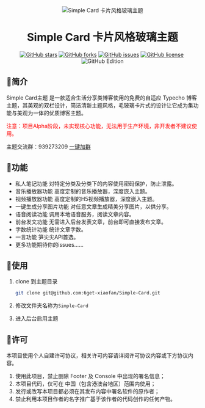 <div align="center"><img src="https://6get-xiaofan.github.io/screenshot.png" alt="Simple Card 卡片风格玻璃主题"/></div>
<h1 align="center">Simple Card 卡片风格玻璃主题</h1>
<div align="center"><a href="https://github.com/6get-xiaofan/Simple-Card/stargazers"><img alt="GitHub stars" src="https://img.shields.io/github/stars/6get-xiaofan/Simple-Card"></a>&nbsp;<a href="https://github.com/6get-xiaofan/Simple-Card/network"><img alt="GitHub forks" src="https://img.shields.io/github/forks/6get-xiaofan/Simple-Card"></a>&nbsp;<a href="https://github.com/6get-xiaofan/Simple-Card/issues"><img alt="GitHub issues" src="https://img.shields.io/github/issues/6get-xiaofan/Simple-Card"></a>&nbsp;<a href="https://github.com/6get-xiaofan/Simple-Card"><img alt="GitHub license" src="https://img.shields.io/github/license/6get-xiaofan/Simple-Card"></a>&nbsp;<a><img alt="GitHub Edition" src="https://img.shields.io/badge/Edition-Alpha-red"></a></div>

## 💌简介

Simple Card主题 是一款适合生活分享类博客使用的免费的自适应 Typecho 博客主题，其美观的双栏设计，简洁清新主题风格，毛玻璃卡片式的设计让它成为集功能与美观为一体的优质博客主题。

<p style="color: red;">注意：项目Alpha阶段，未实现核心功能，无法用于生产环境，非开发者不建议使用。</p>

主题交流群：939273209 [一键加群](https://qm.qq.com/cgi-bin/qm/qr?k=fJqIce_kM8VQjMFPKqBERTl7p_CAmCcX&jump_from=webapi)

## 🧊功能

- 私人笔记功能
  对特定分类及分类下的内容使用密码保护，防止泄露。
- 音乐播放器功能
  高度定制的音乐播放器，深度嵌入主题。
- 视频播放器功能
  高度定制的H5视频播放器，深度嵌入主题。
- 一键生成分享图片功能
  对任意文章生成精美分享图片，以供分享。
- 语音阅读功能
  调用本地语音服务，阅读文章内容。
- 前台发文功能
  无需进入后台发表文章，前台即可直接发布文章。
- 字数统计功能
  统计文章字数。
- 一言功能
  笋尖尖API首选。
- 更多功能期待你的issues......

## 🧩使用

1. clone 到主题目录

   ```sh
   git clone git@github.com:6get-xiaofan/Simple-Card.git
   ```

   

2. 修改文件夹名称为<code>Simple-Card</code>

3. 进入后台启用主题

## 🧿许可

本项目使用个人自建许可协议，相关许可内容请详阅许可协议内容或下方协议内容。

1. 使用此项目，禁止删除 Footer 及 Console 中出现的署名信息；
2. 本项目代码，仅可在 中国（包含港澳台地区）范围内使用；
3. 发行或改写本项目都必须在其发布内容中署名软件的原作者；
4. 禁止利用本项目作者的名字推广基于该作者的代码创作的任何产物。